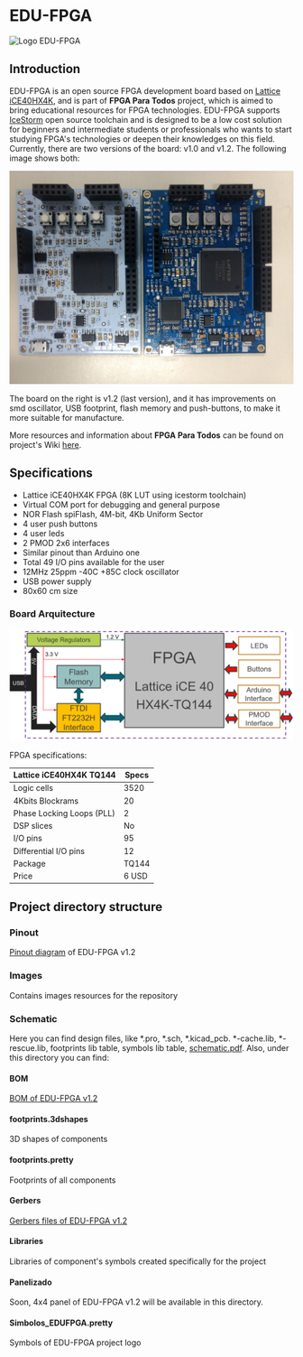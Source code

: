 # EDU-FPGA
![Logo EDU-FPGA](https://gitlab.com/RamadrianG/wiki---fpga-para-todos/-/wikis/uploads/1a27ff0b03e42e60aa395881f77d3749/LOGO_3.png)
## Introduction
EDU-FPGA is an open source FPGA development board based on [Lattice iCE40HX4K](http://www.latticesemi.com/iCE40), and is part of **FPGA Para Todos** project, which is aimed to bring educational resources for FPGA technologies. EDU-FPGA supports [IceStorm](http://www.clifford.at/icestorm/) open source toolchain and is designed to be a low cost solution for beginners and intermediate students or professionals who wants to start studying FPGA's technologies or deepen their knowledges on this field. Currently, there are two versions of the board: v1.0 and v1.2. The following image shows both:

![Versiones](Images/Versiones.jpeg)

The board on the right is v1.2 (last version), and it has improvements on smd oscillator, USB footprint, flash memory and push-buttons, to make it more suitable for manufacture. 

More resources and information about **FPGA Para Todos** can be found on project's Wiki [here](https://gitlab.com/RamadrianG/wiki---fpga-para-todos/-/wikis/FPGA-para-Todos).


## Specifications

* Lattice iCE40HX4K FPGA (8K LUT using icestorm toolchain)
* Virtual COM port for debugging and general purpose
* NOR Flash spiFlash, 4M-bit, 4Kb Uniform Sector 
* 4 user push buttons
* 4 user leds
* 2 PMOD 2x6 interfaces
* Similar pinout than Arduino one
* Total 49 I/O pins available for the user
* 12MHz 25ppm -40C +85C clock oscillator
* USB power supply
* 80x60 cm size


### Board Arquitecture

![EDU-FPGA arquitecture](Images/EDU-FPGA-2.png)

FPGA specifications:


| **Lattice iCE40HX4K TQ144**        |**Specs**|
| ---------------------------------- | ------- |
| Logic cells                        | 3520    |
| 4Kbits Blockrams                   | 20      |
| Phase Locking Loops (PLL)          | 2       |
| DSP slices                         | No      |
| I/O pins                           | 95      |
| Differential I/O pins              | 12      |
| Package                            | TQ144   |
| Price                              | 6 USD   |


## Project directory structure

### Pinout
[Pinout diagram](Pinout/Pinout%20EDU%20FPGA.pdf) of EDU-FPGA v1.2
### Images
Contains images resources for the repository

### Schematic
Here you can find design files, like *.pro, *.sch, *.kicad_pcb. *-cache.lib, *-rescue.lib, footprints lib table, symbols lib table, [schematic.pdf](Schematic/schematic.pdf). Also, under this directory you can find:

#### BOM
[BOM of EDU-FPGA v1.2 ](Schematic/BOM/BOM.ods)

#### footprints.3dshapes
3D shapes of components

#### footprints.pretty
Footprints of all components

#### Gerbers
[Gerbers files of EDU-FPGA v1.2](Schematic/Gerbers)

#### Libraries
Libraries of component's symbols created specifically for the project

#### Panelizado
Soon, 4x4 panel of EDU-FPGA v1.2 will be available in this directory.
<!--Here you can also find [Gerbers](Schematic/Panelizado/V1.2/Gerbers) of 4x4 panel.-->

#### Simbolos_EDUFPGA.pretty
Symbols of EDU-FPGA project logo



